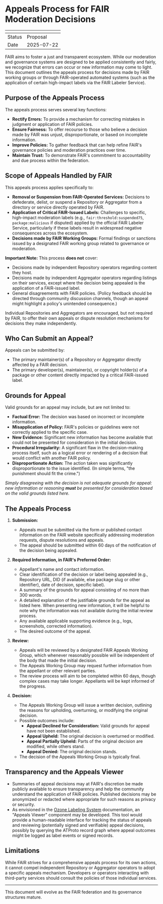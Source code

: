 # Appeals Process for FAIR Moderation Decisions

| <!-- --> | <!-- -->   |
|----------|------------|
| Status   | Proposal   |
| Date     | 2025-07-22 |

FAIR aims to foster a just and transparent ecosystem. While our moderation and governance systems are designed to be applied consistently and fairly, we recognize that errors can occur or new information may come to light. This document outlines the appeals process for decisions made by FAIR working groups or through FAIR-operated automated systems (such as the application of certain high-impact labels via the FAIR Labeler Service).

## Purpose of the Appeals Process

The appeals process serves several key functions:

- **Rectify Errors:** To provide a mechanism for correcting mistakes in judgment or application of FAIR policies.
- **Ensure Fairness:** To offer recourse to those who believe a decision made by FAIR was unjust, disproportionate, or based on incomplete information.
- **Improve Policies:** To gather feedback that can help refine FAIR's governance policies and moderation practices over time.
- **Maintain Trust:** To demonstrate FAIR's commitment to accountability and due process within the federation.

## Scope of Appeals Handled by FAIR

This appeals process applies specifically to:

- **Removal or Suspension from FAIR-Operated Services:** Decisions to defederate, delist, or suspend a Repository or Aggregator from a directory or service directly operated by FAIR.
- **Application of Critical FAIR-Issued Labels:** Challenges to specific, high-impact moderation labels (e.g., `fair:threshold:suspended75`, `package:malicious` if disputed) applied by the official FAIR Labeler Service, particularly if these labels result in widespread negative consequences across the ecosystem.
- **Decisions made by FAIR Working Groups:** Formal findings or sanctions issued by a designated FAIR working group related to governance or moderation.

**Important Note:** This process **does not** cover:

- Decisions made by independent Repository operators regarding content they host.
- Decisions made by independent Aggregator operators regarding listings on their services, except where the decision being appealed is the application of a FAIR-issued label.
- General disagreements with FAIR policies. (Policy feedback should be directed through community discussion channels, though an appeal might highlight a policy's unintended consequence.)

Individual Repositories and Aggregators are encouraged, but not required by FAIR, to offer their own appeals or dispute resolution mechanisms for decisions they make independently.

## Who Can Submit an Appeal?

Appeals can be submitted by:

- The primary maintainer(s) of a Repository or Aggregator directly affected by a FAIR decision.
- The primary developer(s), maintainer(s), or copyright holder(s) of a package or other content directly impacted by a critical FAIR-issued label.

## Grounds for Appeal

Valid grounds for an appeal may include, but are not limited to:

- **Factual Error:** The decision was based on incorrect or incomplete information.
- **Misapplication of Policy:** FAIR's policies or guidelines were not correctly applied to the specific case.
- **New Evidence:** Significant new information has become available that could not be presented for consideration in the initial decision.
- **Procedural Irregularity:** A significant flaw in the decision-making process itself, such as a logical error or rendering of a decision that would conflict with another FAIR policy.
- **Disproportionate Action:** The action taken was significantly disproportionate to the issue identified. (In simple terms, "the punishment should fit the crime.")

_Simply disagreeing with the decision is not adequate grounds for appeal: new information or reasoning **must** be presented for consideration based on the valid grounds listed here._

## The Appeals Process

1. **Submission:**
    * Appeals must be submitted via the form or published contact information on the FAIR website specifically addressing moderation requests, dispute resolutions and appeals.
    * The appeal should be submitted within 60 days of the notification of the decision being appealed.

2. **Required Information, in FAIR's Preferred Order:**
    * Appellant's name and contact information.
    * Clear identification of the decision or label being appealed (e.g., Repository URL, DID (if available, else package slug or other identifier), date of decision, specific label).
    * A summary of the grounds for appeal consisting of no more than 300 words.
    * A detailed explanation of the justifiable grounds for the appeal as listed here. When presenting new information, it will be helpful to note why the information was not available during the initial review process.
    * Any available applicable supporting evidence (e.g., logs, screenshots, corrected information).
    * The desired outcome of the appeal.

3.  **Review:**
    * Appeals will be reviewed by a designated FAIR Appeals Working Group, which whenever reasonably possible will be independent of the body that made the initial decision.
    * The Appeals Working Group may request further information from the appellant or other relevant parties.
    * The review process will aim to be completed within 60 days, though complex cases may take longer. Appellants will be kept informed of the progress.

4.  **Decision:**
    * The Appeals Working Group will issue a written decision, outlining the reasons for upholding, overturning, or modifying the original decision.
    * Possible outcomes include:
        * **Appeal Declined for Consideration:** Valid grounds for appeal have not been established.
        * **Appeal Upheld:** The original decision is overturned or modified.
        * **Appeal Partially Upheld:** Parts of the original decision are modified, while others stand.
        * **Appeal Denied:** The original decision stands.
    * The decision of the Appeals Working Group is typically final.

## Transparency and the Appeals Viewer

- Summaries of appeal decisions may at FAIR's discretion be made publicly available to ensure transparency and help the community understand the application of FAIR policies. Published decisions may be anonymized or redacted where appropriate for such reasons as privacy or security.
- As envisioned in the [Ozone Labeling System](../ozone-labeling-system.md) documentation, an "Appeals Viewer" component may be developed. This tool would provide a human-readable interface for tracking the status of appeals and reviewing (potentially signed and verifiable) appeal decisions, possibly by querying the ATProto record graph where appeal outcomes might be logged as label events or signed records.

## Limitations

While FAIR strives for a comprehensive appeals process for its own actions, it cannot compel independent Repository or Aggregator operators to adopt a specific appeals mechanism. Developers or operators interacting with third-party services should consult the policies of those individual services.

---

This document will evolve as the FAIR federation and its governance structures mature.
